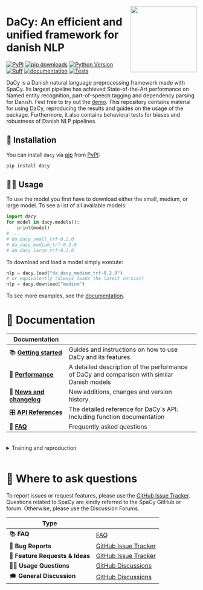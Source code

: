 <a href="https://github.com/centre-for-humanities-computing/Dacy"><img src="https://github.com/centre-for-humanities-computing/DaCy/raw/main/docs/_static/icon_black_text.png" width="175" height="175" align="right" /></a>
# DaCy: An efficient and unified framework for danish NLP

[![PyPI](https://img.shields.io/pypi/v/dacy.svg)][pypi status]
[![pip downloads](https://img.shields.io/pypi/dm/dacy.svg)](https://pypi.org/project/dacy/)
[![Python Version](https://img.shields.io/pypi/pyversions/dacy)][pypi status]
[![Ruff](https://img.shields.io/endpoint?url=https://raw.githubusercontent.com/astral-sh/ruff/main/assets/badge/v2.json)]([ruff])
[![documentation](https://github.com/centre-for-humanities-computing/dacy/actions/workflows/documentation.yml/badge.svg)][documentation]
[![Tests](https://github.com/centre-for-humanities-computing/dacy/actions/workflows/tests.yml/badge.svg)][tests]

[pypi status]: https://pypi.org/project/dacy/
[documentation]: https://centre-for-humanities-computing.github.io/DaCy/
[tests]: https://github.com/centre-for-humanities-computing/dacy/actions?workflow=Tests
[ruff]: https://github.com/astral-sh/ruff


<!-- start short-description -->
DaCy is a Danish natural language preprocessing framework made with SpaCy. Its largest pipeline has achieved State-of-the-Art performance on Named entity recognition, part-of-speech tagging and dependency parsing for Danish. Feel free to try out the [demo](https://huggingface.co/chcaa/da_dacy_medium_trf?text=DaCy+er+en+pipeline+til+anvendelse+af+dansk+sprogteknologi+lavet+af+K.+Enevoldsen%2C+L.+Hansen+og+K.+Nielbo+fra+Center+for+Humanities+Computing.). This repository contains material for using DaCy, reproducing the results and guides on the usage of the package. Furthermore, it also contains behavioral tests for biases and robustness of Danish NLP pipelines.
<!-- end short-description -->

## 🔧 Installation

You can install `dacy` via [pip] from [PyPI]:

```bash
pip install dacy
```

## 👩‍💻 Usage
To use the model you first have to download either the small, medium, or large model. To see a list of all available models:

```python
import dacy
for model in dacy.models():
    print(model)
# ...
# da_dacy_small_trf-0.2.0
# da_dacy_medium_trf-0.2.0
# da_dacy_large_trf-0.2.0
```

To download and load a model simply execute:
```python
nlp = dacy.load("da_dacy_medium_trf-0.2.0")
# or equivalently (always loads the latest version)
nlp = dacy.download("medium")
```

To see more examples, see the [documentation].

# 📖 Documentation

| Documentation              |                                                                                             |
| -------------------------- | ------------------------------------------------------------------------------------------- |
| 📚 **[Getting started]**    | Guides and instructions on how to use DaCy and its features.                                |
| 🦾 **[Performance]**        | A detailed description of the performance of DaCy and comparison with similar Danish models |
| 📰 **[News and changelog]** | New additions, changes and version history.                                                 |
| 🎛 **[API References]**     | The detailed reference for DaCy's API. Including function documentation                     |
| 🙋 **[FAQ]**                | Frequently asked questions                                                                  |


[Installation]: https://centre-for-humanities-computing.github.io/DaCy/installation.html
[Getting started]: https://centre-for-humanities-computing.github.io/DaCy/tutorials/basic.html
[api references]: https://centre-for-humanities-computing.github.io/DaCy/
[News and changelog]: https://centre-for-humanities-computing.github.io/DaCy/news.html
[FAQ]: https://centre-for-humanities-computing.github.io/DaCy/faq.html
[Performance]: https://centre-for-humanities-computing.github.io/DaCy/performance.html





<br /> 

<details>
  <summary> Training and reproduction </summary>

The folder `training` contains a range of folders with a SpaCy project for each model version. This allows for the reproduction of the results.

Want to learn more about how DaCy initially came to be, check out this [blog post](https://www.centre-for-humanities-computing.com/post/new-fast-and-efficient-state-of-the-art-in-danish-nlp/).

</details>

<br /> 


# 💬 Where to ask questions
To report issues or request features, please use the [GitHub Issue Tracker](https://github.com/centre-for-humanities-computing/DaCy/issues).
Questions related to SpaCy are kindly referred to the SpaCy GitHub or forum. Otherwise, please use the Discussion Forums.

| Type                           |                        |
| ------------------------------ | ---------------------- |
| 📚 **FAQ**                      | [FAQ]                  |
| 🚨 **Bug Reports**              | [GitHub Issue Tracker] |
| 🎁 **Feature Requests & Ideas** | [GitHub Issue Tracker] |
| 👩‍💻 **Usage Questions**          | [GitHub Discussions]   |
| 🗯 **General Discussion**       | [GitHub Discussions]   |

[Documentation]: https://centre-for-humanities-computing.github.io/DaCy/
[Installation]: https://centre-for-humanities-computing.github.io/dacy/installation.html
[Tutorials]: https://centre-for-humanities-computing.github.io/dacy/tutorials.html
[API Reference]: https://centre-for-humanities-computing.github.io/dacy/references.html
[FAQ]: https://centre-for-humanities-computing.github.io/dacy/faq.html
[github issue tracker]: https://github.com/centre-for-humanities-computing/dacy/issues
[github discussions]: https://github.com/centre-for-humanities-computing/dacy/discussions
[pip]: https://pypi.org/project/pip/
[PyPI]: https://pypi.org/project/dacy/